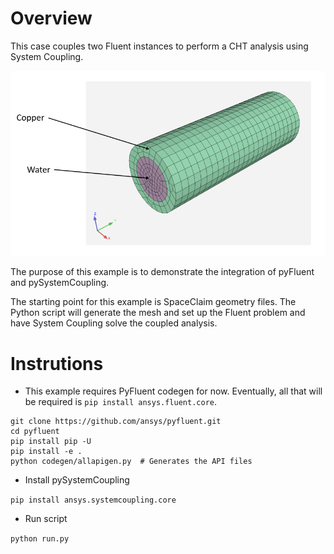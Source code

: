 # Overview

This case couples two Fluent instances to perform
a CHT analysis using System Coupling.

![Setup](setup.png)

The purpose of this example is to demonstrate the integration
of pyFluent and pySystemCoupling.

The starting point for this example is SpaceClaim geometry files.
The Python script will generate the mesh and set up the Fluent problem and have
System Coupling solve the coupled analysis.

# Instrutions

- This example requires PyFluent codegen for now. Eventually, all that will be
  required is `pip install ansys.fluent.core`.

```
git clone https://github.com/ansys/pyfluent.git
cd pyfluent
pip install pip -U
pip install -e .
python codegen/allapigen.py  # Generates the API files
```

- Install pySystemCoupling

`pip install ansys.systemcoupling.core`

- Run script

`python run.py`
